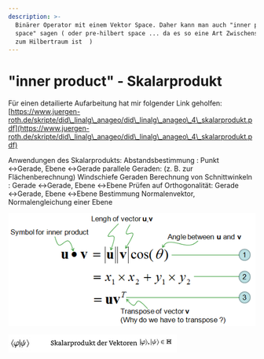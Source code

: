```yaml
---
description: >-
  Binärer Operator mit einem Vektor Space. Daher kann man auch "inner product
  space" sagen ( oder pre-hilbert space ... da es so eine Art Zwischenschritt
  zum Hilbertraum ist  )
---
```


# "inner product" - Skalarprodukt

Für einen detailierte Aufarbeitung hat mir folgender Link geholfen: [https://www.juergen-roth.de/skripte/did\_linalg\_anageo/did\_linalg\_anageo\_4\_skalarprodukt.pdf](https://www.juergen-roth.de/skripte/did\_linalg\_anageo/did\_linalg\_anageo\_4\_skalarprodukt.pdf)

Anwendungen des Skalarprodukts:                                                                                     Abstandsbestimmung :                                                                                                                              Punkt ↔Gerade,                                                                                                                                 Ebene ↔Gerade                                                                                                                                        parallele Geraden: (z. B. zur Flächenberechnung)                                                                                                                  Windschiefe Geraden Berechnung von Schnittwinkeln :                                                                                   Gerade ↔Gerade, Ebene ↔Ebene                                                                                                                                                                                                                                                        Prüfen auf Orthogonalität:                                                                                                                     Gerade ↔Gerade, Ebene ↔Ebene Bestimmung Normalenvektor, Normalengleichung einer Ebene

![](<../../../.gitbook/assets/grafik (6) (1) (1).png>)

![](<../../../.gitbook/assets/grafik (3) (1) (1) (1).png>)
